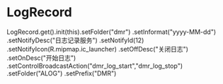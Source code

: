 # LogRecord


LogRecord.get().init(this).setFolder("dmr")
.setInformat("yyyy-MM-dd")
.setNotifyDesc("日志记录服务")
.setNotifyId(12)
.setNotifyIcon(R.mipmap.ic_launcher)
.setOffDesc("关闭日志")
.setOnDesc("开始日志")
.setControlBroadcastAction("dmr_log_start","dmr_log_stop")
.setFolder("ALOG")
.setPrefix("DMR")